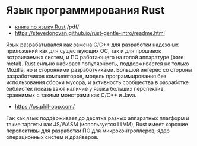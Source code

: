 # Язык программирования Rust

* [книга по языку Rust](https://github.com/ponyatov/rus/releases/download/140420-20d8/Rust.ru.pdf) /pdf/
* https://stevedonovan.github.io/rust-gentle-intro/readme.html

Язык разрабатывался как замена С/С++ для разработки надежных приложений как для
существующих ОС, так и для прошивок встраиваемых систем, и ПО работающего на
голой аппаратуре (bare metal). Rust сильно набирает популярность, поддерживается
не только Mozilla, но и сторонними разработчиками. Большой интерес со стороны
разработчиков компиляторов, модель программирования без использования сборки
мусора, и активность сообщества в разработке библиотек показывают наличие у
языка больших перспектив, сравнимых с такими монстрами как C/C++ и Java.

* https://os.phil-opp.com/

Так как язык поддерживает до десятка разных аппаратных платформ и такие таргеты
как JS/WASM (используется LLVM), Rust имеет хорошие перспективы для разработки
ПО для микроконтроллеров, ядер операционных систем и драйверов.
